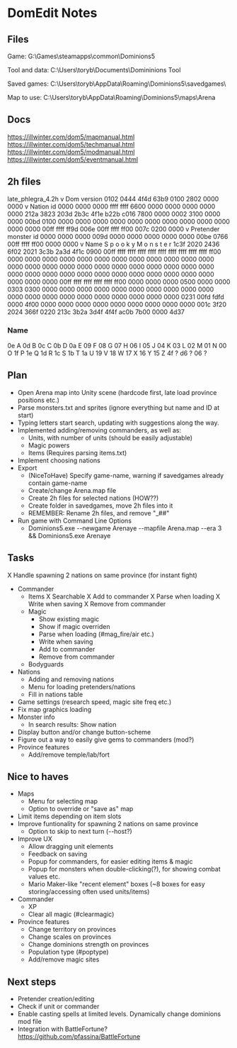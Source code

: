 # DomEdit Notes

## Files

Game:
G:\Games\steamapps\common\Dominions5

Tool and data:
C:\Users\toryb\Documents\Domininions Tool

Saved games:
C:\Users\toryb\AppData\Roaming\Dominions5\savedgames\

Map to use:
C:\Users\toryb\AppData\Roaming\Dominions5\maps\Arena


## Docs

https://illwinter.com/dom5/mapmanual.html
https://illwinter.com/dom5/techmanual.html
https://illwinter.com/dom5/modmanual.html
https://illwinter.com/dom5/eventmanual.html


## 2h files

late_phlegra_4.2h
						  v Dom version
0102 0444 4f4d 63b9 0100 2802 0000 0000
						 v Nation id
0000 0000 0000 ffff ffff 6600 0000 0000
0000 0000 0000 212a 3823 203d 2b3c 4f1e
b22b c016 7800 0000 0002 3100 0000 0000
00bd 0100 0000 0000 0000 0000 0000 0000
0000 0000 0000 0000 0000 0000 00ff ffff
ff9d 006e 00ff ffff ff00 007c 0200 0000
				v Pretender monster id
0000 0000 0000 009d 0000 0000 0000 0000
0000 00be 0766 00ff ffff ff00 0000 0000
v Name 
S p  o o  k y    M  o n  s t  e r
1c3f 2020 2436 6f02 2021 3c3b 2a3d 4f1c
0900 00ff ffff ffff ffff ffff ffff ffff
ffff ffff ffff ff00 0000 0000 0000 0000
0000 0000 0000 0000 0000 0000 0000 0000
0000 0000 0000 0000 0000 0000 0000 0000
0000 0000 0000 0000 0000 0000 0000 0000
0000 0000 0000 0000 0000 0000 0000 0000
0000 0000 0000 00ff ffff ffff ffff ffff
ff00 0000 0000 0000 0500 0000 0000 0303
0300 0000 0000 0000 0000 0000 0000 0000
0000 0000 0000 0000 0000 0000 0000 0000
0000 0000 0000 0000 0000 0231 00fd fdfd
0000 4f00 0000 0000 0000 0000 0000 0000
0000 0000 0000 001c 3f20 2024 366f 0220
213c 3b2a 3d4f 4f4f ac0b 7b00 0000 4d37


### Name

0e A
0d B
0c C
0b D
0a E
09 F
08 G
07 H
06 I
05 J
04 K
03 L
02 M
01 N
00 O
1f P
1e Q
1d R
1c S
1b T
1a U
19 V
18 W
17 X
16 Y
15 Z
4f ?
d6 ?
06 ?



## Plan

- Open Arena map into Unity scene (hardcode first, late load province positions etc.)
- Parse monsters.txt and sprites (ignore everything but name and ID at start)
- Typing letters start search, updating with suggestions along the way.
- Implemented adding/removing commanders, as well as:
	- Units, with number of units (should be easily adjustable)
	- Magic powers
	- Items (Requires parsing items.txt)
- Implement choosing nations
- Export
	- (NiceToHave) Specify game-name, warning if savedgames already contain game-name
	- Create/change Arena.map file
	- Create 2h files for selected nations (HOW??)
	- Create folder in savedgames, move 2h files into it 
	- REMEMBER: Rename 2h files, and remove "_##"
- Run game with Command Line Options
	- Dominions5.exe --newgame Arenaye --mapfile Arena.map --era 3 && Dominions5.exe Arenaye 










## Tasks

X Handle spawning 2 nations on same province (for instant fight)
- Commander
	- Items
		X Searchable
		X Add to commander
		X Parse when loading
		X Write when saving
		X Remove from commander
	- Magic
		- Show existing magic
		- Show if magic overriden
		- Parse when loading (#mag_fire/air etc.)
		- Write when saving
		- Add to commander 
		- Remove from commander
	- Bodyguards
- Nations
	- Adding and removing nations
	- Menu for loading pretenders/nations
	- Fill in nations table
- Game settings (research speed, magic site freq etc.)
- Fix map graphics loading
- Monster info 
	- In search results: Show nation
- Display button and/or change button-scheme
- Figure out a way to easily give gems to commanders (mod?)
- Province features
	- Add/remove temple/lab/fort


## Nice to haves

- Maps
	- Menu for selecting map
	- Option to override or "save as" map
- Limit items depending on item slots
- Improve funtionality for spawning 2 nations on same province
	- Option to skip to next turn (--host?) 
- Improve UX
	- Allow dragging unit elements
	- Feedback on saving
	- Popup for commanders, for easier editing items & magic
	- Popup for monsters when double-clicking(?), for showing combat values etc.
	- Mario Maker-like "recent element" boxes (~8 boxes for easy storing/accessing often used units/items)
- Commander
	- XP
	- Clear all magic (#clearmagic)
- Province features
	- Change territory on provinces 
	- Change scales on provinces
	- Change dominions strength on provinces
	- Population type (#poptype)
	- Add/remove magic sites


## Next steps

- Pretender creation/editing
- Check if unit or commander
- Enable casting spells at limited levels. Dynamically change dominions mod file 
- Integration with BattleFortune? https://github.com/pfassina/BattleFortune